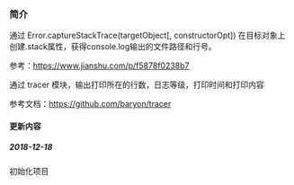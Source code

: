 ### 简介
通过 Error.captureStackTrace(targetObject[, constructorOpt]) 在目标对象上创建.stack属性，获得console.log输出的文件路径和行号。

参考：https://www.jianshu.com/p/f5878f0238b7

通过 tracer 模块，输出打印所在的行数，日志等级，打印时间和打印内容

参考文档：https://github.com/baryon/tracer
#### 更新内容
##### 2018-12-18
初始化项目
